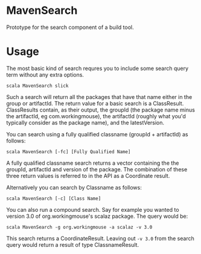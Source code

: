 # MavenSearch
Prototype for the search component of a build tool.

# Usage
The most basic kind of search requres you to include some search query term without any extra options.


`scala MavenSearch slick`

Such a search will return all the packages that have that name either in the group or artifactId. The return value for a basic search is a ClassResult. ClassResults contain, as their output, the groupId (the package name minus the artifactId, eg com.workingmouse), the artifactId (roughly what you'd typically consider as the package name), and the latestVersion.

You can search using a fully qualified classname (groupId + artifactId) as follows:


`scala MavenSearch [-fc] [Fully Qualified Name]`

A fully qualified classname search returns a vector containing the the groupId, artifactId and version of the package.
The combination of these three return values is referred to in the API as a Coordinate result. 

Alternatively you can search by Classname as follows:


`scala MavenSearch [-c] [Class Name]`

You can also run a compound search. Say for example you wanted to version 3.0 of org.workingmouse's scalaz package. The query would be:


`scala MavenSearch -g org.workingmouse -a scalaz -v 3.0`

This search returns a CoordinateResult. Leaving out `-v 3.0` from the search query would return a result of type ClassnameResult.
